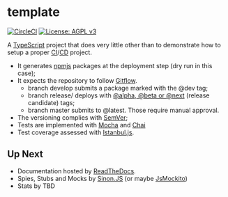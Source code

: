 # template

[![CircleCI](https://circleci.com/gh/rcmedeiros/template.svg?style=svg&circle-token=0cbb60bd086a80279822859c0ed2610d5428a223)](https://circleci.com/gh/rcmedeiros/template)
[![License: AGPL v3](https://img.shields.io/badge/License-AGPL%20v3-blue.svg)](https://www.gnu.org/licenses/agpl-3.0)


A [TypeScript](https://github.com/trending/typescript) project that does very little other than to demonstrate how to setup a proper [CI](https://en.wikipedia.org/wiki/Continuous_integration)/[CD](https://en.wikipedia.org/wiki/Continuous_delivery) project.

* It generates [npmjs](https://www.npmjs.com/) packages at the deployment step (dry run in this case);
* It expects the repository to follow [Gitflow](https://datasift.github.io/gitflow/IntroducingGitFlow.html).
  * branch develop submits a package marked with the @dev tag;
  * branch release/ deploys with [@alpha, @beta or @next](https://docs.npmjs.com/cli/dist-tag) (release candidate) tags;
  * branch master submits to @latest. Those require manual approval.
* The versioning complies with [SemVer](https://semver.org/);
* Tests are implemented with [Mocha](https://mochajs.org/) and [Chai](https://www.chaijs.com/)
* Test coverage assessed with [Istanbul.js](https://istanbul.js.org/).

## Up Next

* Documentation hosted by [ReadTheDocs](https://readthedocs.org/).
* Spies, Stubs and Mocks by [Sinon.JS](https://sinonjs.org/) (or maybe [JsMockito](https://jsmockito.org/))
* Stats by TBD